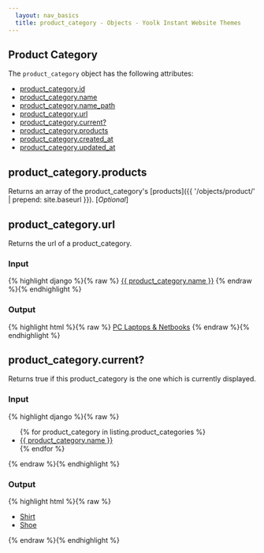 ```yaml
---
  layout: nav_basics
  title: product_category - Objects - Yoolk Instant Website Themes
---
```


<h2 class="section-title">Product Category</h2>

The <code>product_category</code> object has the following attributes:

<div class="panel">
  <div class="panel-body">
    <ul>
      <li>
        <a href="#id">product_category.id</a>
      </li>
      <li>
        <a href="#name">product_category.name</a>
      </li>
      <li>
        <a href="#name_path">product_category.name_path</a>
      </li>
      <li>
        <a href="#url">product_category.url</a>
      </li>
      <li>
        <a href="#current?">product_category.current?</a>
      </li>
      <li>
        <a href="#products">product_category.products</a>
      </li>
      <li>
        <a href="#created_at">product_category.created_at</a>
      </li>
      <li>
        <a href="#updated_at">product_category.updated_at</a>
      </li>
    </ul>
  </div>
</div>

<h2 class="tags" id="products">product_category.products</h2>

Returns an array of the product_category's [products]({{ '/objects/product/' | prepend: site.baseurl }}). [*Optional*]

<h2 class="tags" id="url">product_category.url</h2>

Returns the url of a product_category.

<div class="panel">
  <div class="panel-header">
    <h3>Input</h3>
  </div>
  <div class="panel-body">
{% highlight django %}{% raw %}
<a href="{{ product_category.url }}">{{ product_category.name }}</a>
{% endraw %}{% endhighlight %}
  </div>
</div>

<div class="panel">
  <div class="panel-header">
    <h3>Output</h3>
  </div>
  <div class="panel-body">
{% highlight html %}{% raw %}
<a href="/products/9200-pc-laptops-netbooks">PC Laptops & Netbooks</a>
{% endraw %}{% endhighlight %}
  </div>
</div>

<h2 class="tags" id="current?">product_category.current?</h2>

Returns true if this product_category is the one which is currently displayed.

<div class="panel">
  <div class="panel-header">
    <h3>Input</h3>
  </div>
  <div class="panel-body">
{% highlight django %}{% raw %}
<ul class="nav">
  {% for product_category in listing.product_categories %}
    <li>
      <a href="{{ product_category.url }}" {% if product_category.current? %}class="active"{% endif %}>{{ product_category.name }}</a>
    </li>
  {% endfor %}
</ul>
{% endraw %}{% endhighlight %}
  </div>
</div>

<div class="panel">
  <div class="panel-header">
    <h3>Output</h3>
  </div>
  <div class="panel-body">
{% highlight html %}{% raw %}
<ul class="nav">
  <li><a href="/products/1-shirt" class="active">Shirt</a></li>
  <li><a href="/products/2-shoe">Shoe</a></li>
</ul>
{% endraw %}{% endhighlight %}
  </div>
</div>